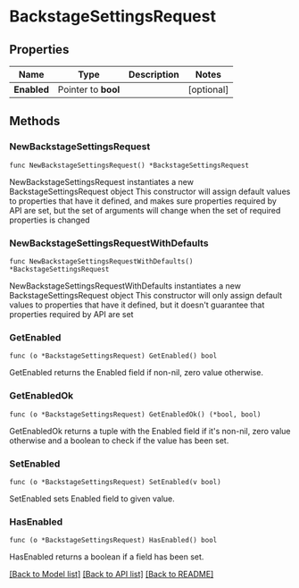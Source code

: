 # BackstageSettingsRequest

## Properties

Name | Type | Description | Notes
------------ | ------------- | ------------- | -------------
**Enabled** | Pointer to **bool** |  | [optional] 

## Methods

### NewBackstageSettingsRequest

`func NewBackstageSettingsRequest() *BackstageSettingsRequest`

NewBackstageSettingsRequest instantiates a new BackstageSettingsRequest object
This constructor will assign default values to properties that have it defined,
and makes sure properties required by API are set, but the set of arguments
will change when the set of required properties is changed

### NewBackstageSettingsRequestWithDefaults

`func NewBackstageSettingsRequestWithDefaults() *BackstageSettingsRequest`

NewBackstageSettingsRequestWithDefaults instantiates a new BackstageSettingsRequest object
This constructor will only assign default values to properties that have it defined,
but it doesn't guarantee that properties required by API are set

### GetEnabled

`func (o *BackstageSettingsRequest) GetEnabled() bool`

GetEnabled returns the Enabled field if non-nil, zero value otherwise.

### GetEnabledOk

`func (o *BackstageSettingsRequest) GetEnabledOk() (*bool, bool)`

GetEnabledOk returns a tuple with the Enabled field if it's non-nil, zero value otherwise
and a boolean to check if the value has been set.

### SetEnabled

`func (o *BackstageSettingsRequest) SetEnabled(v bool)`

SetEnabled sets Enabled field to given value.

### HasEnabled

`func (o *BackstageSettingsRequest) HasEnabled() bool`

HasEnabled returns a boolean if a field has been set.


[[Back to Model list]](../README.md#documentation-for-models) [[Back to API list]](../README.md#documentation-for-api-endpoints) [[Back to README]](../README.md)


